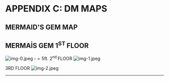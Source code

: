 # APPENDIX C: DM MAPS

## MERMAID'S GEM MAP

## MERMAİS GEM $1^{\text {ST }}$ FLOOR

![img-0.jpeg](DDOPEN2018%20-%20Gangs%20of%20Waterdeep_img-0.jpeg)
$\square=5 \mathrm{ft}$.
$2^{\text {nd }}$ FLOOR
![img-1.jpeg](DDOPEN2018%20-%20Gangs%20of%20Waterdeep_img-1.jpeg)

3RD FLOOR
![img-2.jpeg](DDOPEN2018%20-%20Gangs%20of%20Waterdeep_img-2.jpeg)

---